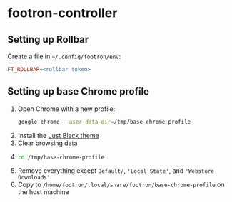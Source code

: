 # footron-controller

## Setting up Rollbar

Create a file in `~/.config/footron/env`:
```ini
FT_ROLLBAR=<rollbar token>
```

## Setting up base Chrome profile

1. Open Chrome with a new profile:
    ```sh
    google-chrome --user-data-dir=/tmp/base-chrome-profile
    ```
2. Install the
   [Just Black theme](https://chrome.google.com/webstore/detail/just-black/aghfnjkcakhmadgdomlmlhhaocbkloab?hl=en-US)
3. Clear browsing data
4. ```sh
   cd /tmp/base-chrome-profile
    ```
5. Remove everything except `Default/`, `'Local State'`, and `'Webstore Downloads'`
6. Copy to `/home/footron/.local/share/footron/base-chrome-profile` on the host machine
